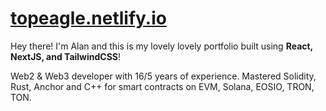 # **[topeagle.netlify.io](https://topeagle.netlify.io)**

Hey there! I'm Alan and this is my lovely lovely portfolio built using **React, NextJS, and TailwindCSS**!

Web2 & Web3 developer with 16/5 years of experience.
Mastered Solidity, Rust, Anchor and C++ for smart contracts on EVM, Solana, EOSIO, TRON, TON.
